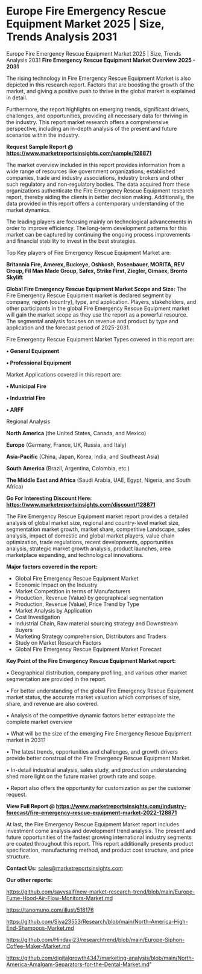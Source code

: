 # Europe Fire Emergency Rescue Equipment Market 2025 | Size, Trends Analysis 2031
Europe Fire Emergency Rescue Equipment Market 2025 | Size, Trends Analysis 2031
<Strong> Fire Emergency Rescue Equipment Market Overview 2025 - 2031</strong>

The rising technology in Fire Emergency Rescue Equipment Market is also depicted in this research report. Factors that are boosting the growth of the market, and giving a positive push to thrive in the global market is explained in detail.

Furthermore, the report highlights on emerging trends, significant drivers, challenges, and opportunities, providing all necessary data for thriving in the industry. This report market research offers a comprehensive perspective, including an in-depth analysis of the present and future scenarios within the industry.

<strong>Request Sample Report @ <a href=https://www.marketreportsinsights.com/sample/128871>https://www.marketreportsinsights.com/sample/128871</a></strong>

The market overview included in this report provides information from a wide range of resources like government organizations, established companies, trade and industry associations, industry brokers and other such regulatory and non-regulatory bodies. The data acquired from these organizations authenticate the Fire Emergency Rescue Equipment research report, thereby aiding the clients in better decision making. Additionally, the data provided in this report offers a contemporary understanding of the market dynamics.

The leading players are focusing mainly on technological advancements in order to improve efficiency. The long-term development patterns for this market can be captured by continuing the ongoing process improvements and financial stability to invest in the best strategies.

Top Key players of Fire Emergency Rescue Equipment Market are:

<strong>Britannia Fire, Amerex, Buckeye, Oshkosh, Rosenbauer, MORITA, REV Group, Fil Man Made Group, Safex, Strike First, Ziegler, Gimaex, Bronto Skylift</strong>

<strong><b>Global Fire Emergency Rescue Equipment Market Scope and Size:</b></strong>
The Fire Emergency Rescue Equipment market is declared segment by company, region (country), type, and application. Players, stakeholders, and other participants in the global Fire Emergency Rescue Equipment market will gain the market scope as they use the report as a powerful resource. The segmental analysis focuses on revenue and product by type and application and the forecast period of 2025-2031.

Fire Emergency Rescue Equipment Market Types covered in this report are:

<strong>• General Equipment

• Professional Equipment</strong>

Market Applications covered in this report are:

<strong>• Municipal Fire

• Industrial Fire

• ARFF</strong> 

Regional Analysis

<strong>North America</strong> (the United States, Canada, and Mexico)

<strong>Europe</strong> (Germany, France, UK, Russia, and Italy)

<strong>Asia-Pacific</strong> (China, Japan, Korea, India, and Southeast Asia)

<strong>South America</strong> (Brazil, Argentina, Colombia, etc.)

<strong>The Middle East and Africa</strong> (Saudi Arabia, UAE, Egypt, Nigeria, and South Africa)

<strong>Go For Interesting Discount Here: <a href=https://www.marketreportsinsights.com/discount/128871>https://www.marketreportsinsights.com/discount/128871</a></strong>

The Fire Emergency Rescue Equipment market report provides a detailed analysis of global market size, regional and country-level market size, segmentation market growth, market share, competitive Landscape, sales analysis, impact of domestic and global market players, value chain optimization, trade regulations, recent developments, opportunities analysis, strategic market growth analysis, product launches, area marketplace expanding, and technological innovations.

<strong><b>Major factors covered in the report:</b></strong>
<ul>
  <li>Global Fire Emergency Rescue Equipment Market </li>
  <li>Economic Impact on the Industry</li>
  <li>Market Competition in terms of Manufacturers</li>
  <li>Production, Revenue (Value) by geographical segmentation</li>
  <li>Production, Revenue (Value), Price Trend by Type</li>
  <li>Market Analysis by Application</li>
  <li>Cost Investigation</li>
  <li>Industrial Chain, Raw material sourcing strategy and Downstream Buyers</li>
  <li>Marketing Strategy comprehension, Distributors and Traders</li>
  <li>Study on Market Research Factors</li>
  <li>Global Fire Emergency Rescue Equipment Market Forecast</li>
</ul>

<strong><b>Key Point of the Fire Emergency Rescue Equipment Market report:</b></strong>

• Geographical distribution, company profiling, and various other market segmentation are provided in the report.

• For better understanding of the global Fire Emergency Rescue Equipment market status, the accurate market valuation which comprises of size, share, and revenue are also covered.

• Analysis of the competitive dynamic factors better extrapolate the complete market overview

• What will be the size of the emerging Fire Emergency Rescue Equipment market in 2031?

• The latest trends, opportunities and challenges, and growth drivers provide better construal of the Fire Emergency Rescue Equipment Market.

• In-detail industrial analysis, sales study, and production understanding shed more light on the future market growth rate and scope.

• Report also offers the opportunity for customization as per the customer request.

<strong><b>View Full Report @ <a href=https://www.marketreportsinsights.com/industry-forecast/fire-emergency-rescue-equipment-market-2022-128871>https://www.marketreportsinsights.com/industry-forecast/fire-emergency-rescue-equipment-market-2022-128871</a></b></strong>


At last, the Fire Emergency Rescue Equipment Market report includes investment come analysis and development trend analysis. The present and future opportunities of the fastest growing international industry segments are coated throughout this report. This report additionally presents product specification, manufacturing method, and product cost structure, and price structure.

<strong>Contact Us:</strong>
sales@marketreportsinsights.com

<strong>Our other reports:</strong>

<a href=https://github.com/sayysaif/new-market-research-trend/blob/main/Europe-Fume-Hood-Air-Flow-Monitors-Market.md>https://github.com/sayysaif/new-market-research-trend/blob/main/Europe-Fume-Hood-Air-Flow-Monitors-Market.md</a>

<a href=https://tanomuno.com/illust/518176>https://tanomuno.com/illust/518176</a>

<a href=https://github.com/Siya23553/Research/blob/main/North-America-High-End-Shampoos-Market.md>https://github.com/Siya23553/Research/blob/main/North-America-High-End-Shampoos-Market.md</a>

<a href=https://github.com/Hindavi23/researchtrend/blob/main/Europe-Siphon-Coffee-Maker-Market.md>https://github.com/Hindavi23/researchtrend/blob/main/Europe-Siphon-Coffee-Maker-Market.md</a>

<a href=https://github.com/digitalgrowth4347/marketing-analysis/blob/main/North-America-Amalgam-Separators-for-the-Dental-Market.md>https://github.com/digitalgrowth4347/marketing-analysis/blob/main/North-America-Amalgam-Separators-for-the-Dental-Market.md</a>"
